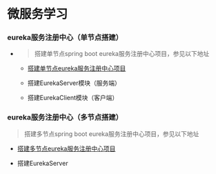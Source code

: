 # 微服务学习

### eureka服务注册中心（单节点搭建）
-
   > 搭建单节点spring boot eureka服务注册中心项目，参见以下地址
    
   - [搭建单节点eureka服务注册中心项目](https://blog.csdn.net/qq_39839075/article/details/83311925)
   
   - 搭建EurekaServer模块（服务端）
   
   - 搭建EurekaClient模块（客户端）

### eureka服务注册中心（多节点搭建）
   > 搭建多节点spring boot eureka服务注册中心项目，参见以下地址
   
   - [搭建多节点eureka服务注册中心项目](https://blog.csdn.net/Weixiaohuai/article/details/82499345)
   
   - 搭建EurekaServer
   
   